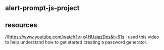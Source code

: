 ## alert-prompt-js-project

## resources
//https://www.youtube.com/watch?v=x4HUaiazDes&t=61s
I used this video to help understand how to get started creating a password generator.
